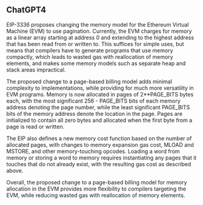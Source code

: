 ## ChatGPT4

EIP-3336 proposes changing the memory model for the Ethereum Virtual Machine (EVM) to use pagination. Currently, the EVM charges for memory as a linear array starting at address 0 and extending to the highest address that has been read from or written to. This suffices for simple uses, but means that compilers have to generate programs that use memory compactly, which leads to wasted gas with reallocation of memory elements, and makes some memory models such as separate heap and stack areas impractical. 

The proposed change to a page-based billing model adds minimal complexity to implementations, while providing for much more versatility in EVM programs. Memory is now allocated in pages of 2**PAGE_BITS bytes each, with the most significant 256 - PAGE_BITS bits of each memory address denoting the page number, while the least significant PAGE_BITS bits of the memory address denote the location in the page. Pages are initialized to contain all zero bytes and allocated when the first byte from a page is read or written.

The EIP also defines a new memory cost function based on the number of allocated pages, with changes to memory expansion gas cost, MLOAD and MSTORE, and other memory-touching opcodes. Loading a word from memory or storing a word to memory requires instantiating any pages that it touches that do not already exist, with the resulting gas cost as described above. 

Overall, the proposed change to a page-based billing model for memory allocation in the EVM provides more flexibility to compilers targeting the EVM, while reducing wasted gas with reallocation of memory elements.
